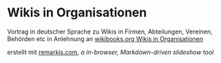 Wikis in Organisationen
=================

Vortrag in deutscher Sprache zu Wikis in Firmen, Abteilungen, Vereinen, Behörden etc in Anlehnung an [wikibooks.org Wikis in Organisationen](https://de.wikibooks.org/wiki/Wikis_in_Organisationen)


erstellt mit [remarkjs.com](http://remarkjs.com), *a in-browser, Markdown-driven slideshow tool*
